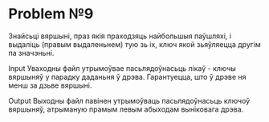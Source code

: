 # Problem №9

Знайсьці вяршыні, праз якія праходзяць найбольшыя паўшляхі, і выдаліць (правым выдаленьнем) тую зь іх, ключ якой зьяўляецца другім па значэньні.

Іnput
Уваходны файл утрымоўвае пасьлядоўнасьць лікаў - ключы вяршыняў у парадку даданьня ў дрэва. Гарантуецца, што ў дрэве ня менш за дзьве вяршыні.

Output
Выходны файл павінен утрымоўваць пасьлядоўнасьць ключоў вяршыняў, атрыманую прамым левым абыходам выніковага дрэва.
